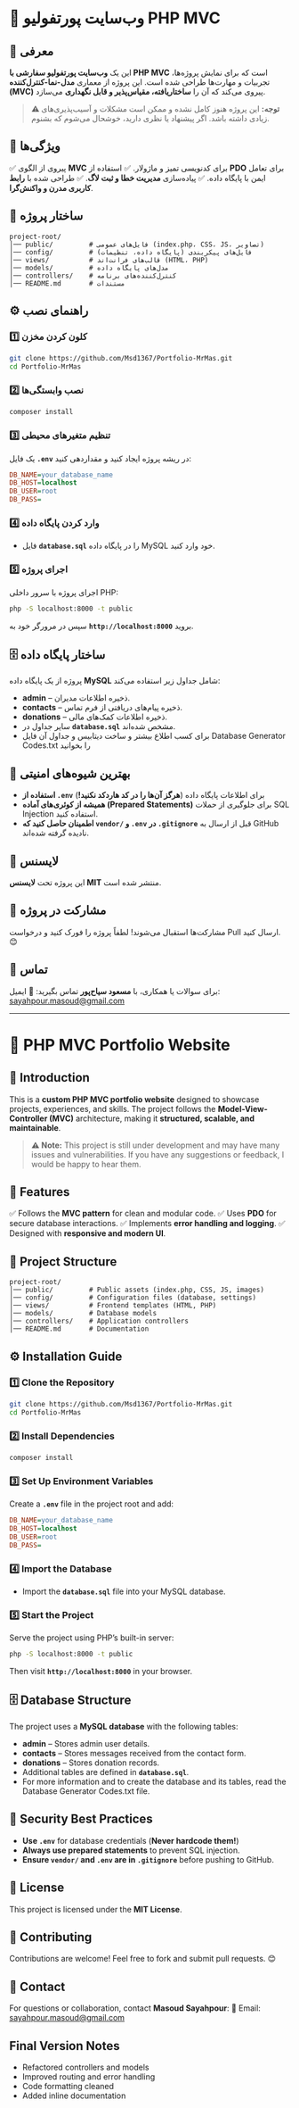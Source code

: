 # 📌 وب‌سایت پورتفولیو PHP MVC

## 🚀 معرفی
این یک **وب‌سایت پورتفولیو سفارشی با PHP MVC** است که برای نمایش پروژه‌ها، تجربیات و مهارت‌ها طراحی شده است. این پروژه از معماری **مدل-نما-کنترل‌کننده (MVC)** پیروی می‌کند که آن را **ساختاریافته، مقیاس‌پذیر و قابل نگهداری** می‌سازد.

> **⚠️ توجه:**
> این پروژه هنوز کامل نشده و ممکن است مشکلات و آسیب‌پذیری‌های زیادی داشته باشد. اگر پیشنهاد یا نظری دارید، خوشحال می‌شوم که بشنوم.


## 🎯 ویژگی‌ها
✅ پیروی از الگوی **MVC** برای کدنویسی تمیز و ماژولار.
✅ استفاده از **PDO** برای تعامل ایمن با پایگاه داده.
✅ پیاده‌سازی **مدیریت خطا و ثبت لاگ**.
✅ طراحی شده با **رابط کاربری مدرن و واکنش‌گرا**.

## 📂 ساختار پروژه
```
project-root/
│── public/         # فایل‌های عمومی (index.php، CSS، JS، تصاویر)
│── config/         # فایل‌های پیکربندی (پایگاه داده، تنظیمات)
│── views/          # قالب‌های فرانت‌اند (HTML، PHP)
│── models/         # مدل‌های پایگاه داده
│── controllers/    # کنترل‌کننده‌های برنامه
│── README.md       # مستندات
```

## ⚙️ راهنمای نصب
### **1️⃣ کلون کردن مخزن**
```sh
git clone https://github.com/Msd1367/Portfolio-MrMas.git
cd Portfolio-MrMas
```

### **2️⃣ نصب وابستگی‌ها**
```sh
composer install
```

### **3️⃣ تنظیم متغیرهای محیطی**
یک فایل **`.env`** در ریشه پروژه ایجاد کنید و مقداردهی کنید:
```ini
DB_NAME=your_database_name
DB_HOST=localhost
DB_USER=root
DB_PASS=
```

### **4️⃣ وارد کردن پایگاه داده**
- فایل **`database.sql`** را در پایگاه داده MySQL خود وارد کنید.

### **5️⃣ اجرای پروژه**
اجرای پروژه با سرور داخلی PHP:
```sh
php -S localhost:8000 -t public
```
سپس در مرورگر خود به **`http://localhost:8000`** بروید.

## 🗄️ ساختار پایگاه داده
پروژه از یک پایگاه داده **MySQL** شامل جداول زیر استفاده می‌کند:

- **admin** – ذخیره اطلاعات مدیران.
- **contacts** – ذخیره پیام‌های دریافتی از فرم تماس.
- **donations** – ذخیره اطلاعات کمک‌های مالی.
- سایر جداول در **`database.sql`** مشخص شده‌اند.
-  برای کسب اطلاع بیشتر و ساخت دیتابیس و جداول آن فایل Database Generator Codes.txt را بخوانید


## 🔐 بهترین شیوه‌های امنیتی
- **استفاده از `.env`** برای اطلاعات پایگاه داده (**هرگز آن‌ها را در کد هاردکد نکنید!**)
- **همیشه از کوئری‌های آماده (Prepared Statements)** برای جلوگیری از حملات SQL Injection استفاده کنید.
- **اطمینان حاصل کنید که `vendor/` و `.env` در `.gitignore`** قبل از ارسال به GitHub نادیده گرفته شده‌اند.

## 📜 لایسنس
این پروژه تحت **لایسنس MIT** منتشر شده است.

## 🙌 مشارکت در پروژه
مشارکت‌ها استقبال می‌شوند! لطفاً پروژه را فورک کنید و درخواست Pull ارسال کنید. 😊

## 📧 تماس
برای سوالات یا همکاری، با **مسعود سیاح‌پور** تماس بگیرید:
📩 ایمیل: sayahpour.masoud@gmail.com

-----------------------------------------------------------------------------------

# 📌 PHP MVC Portfolio Website

## 🚀 Introduction
This is a **custom PHP MVC portfolio website** designed to showcase projects, experiences, and skills. The project follows the **Model-View-Controller (MVC)** architecture, making it **structured, scalable, and maintainable**.

> **⚠️ Note:**
> This project is still under development and may have many issues and vulnerabilities. If you have any suggestions or feedback, I would be happy to hear them.


## 🎯 Features
✅ Follows the **MVC pattern** for clean and modular code.
✅ Uses **PDO** for secure database interactions.
✅ Implements **error handling and logging**.
✅ Designed with **responsive and modern UI**.

## 📂 Project Structure
```
project-root/
│── public/         # Public assets (index.php, CSS, JS, images)
│── config/         # Configuration files (database, settings)
│── views/          # Frontend templates (HTML, PHP)
│── models/         # Database models
│── controllers/    # Application controllers
│── README.md       # Documentation
```

## ⚙️ Installation Guide
### **1️⃣ Clone the Repository**
```sh
git clone https://github.com/Msd1367/Portfolio-MrMas.git
cd Portfolio-MrMas
```

### **2️⃣ Install Dependencies**
```sh
composer install
```

### **3️⃣ Set Up Environment Variables**
Create a **`.env`** file in the project root and add:
```ini
DB_NAME=your_database_name
DB_HOST=localhost
DB_USER=root
DB_PASS=
```

### **4️⃣ Import the Database**
- Import the **`database.sql`** file into your MySQL database.

### **5️⃣ Start the Project**
Serve the project using PHP’s built-in server:
```sh
php -S localhost:8000 -t public
```
Then visit **`http://localhost:8000`** in your browser.

## 🗄️ Database Structure
The project uses a **MySQL database** with the following tables:

- **admin** – Stores admin user details.
- **contacts** – Stores messages received from the contact form.
- **donations** – Stores donation records.
- Additional tables are defined in **`database.sql`**.
- For more information and to create the database and its tables, read the Database Generator Codes.txt file.


## 🔐 Security Best Practices
- **Use `.env`** for database credentials (**Never hardcode them!**)
- **Always use prepared statements** to prevent SQL injection.
- **Ensure `vendor/` and `.env` are in `.gitignore`** before pushing to GitHub.

## 📜 License
This project is licensed under the **MIT License**.

## 🙌 Contributing
Contributions are welcome! Feel free to fork and submit pull requests. 😊

## 📧 Contact
For questions or collaboration, contact **Masoud Sayahpour**:
📩 Email: sayahpour.masoud@gmail.com

## Final Version Notes
- Refactored controllers and models
- Improved routing and error handling
- Code formatting cleaned
- Added inline documentation